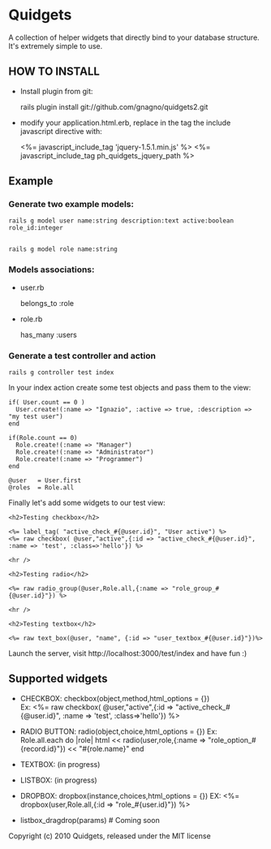 # Quidgets #


A collection of helper widgets that directly bind to your database structure.
It's extremely simple to use.

## HOW TO INSTALL ##


* Install plugin from git:

    rails plugin install git://github.com/gnagno/quidgets2.git
    
* modify your application.html.erb, replace in the <head> tag the include javascript directive with:

    <%= javascript_include_tag 'jquery-1.5.1.min.js' %>
    <%= javascript_include_tag ph_quidgets_jquery_path %>

## Example ##

### Generate two example models: ###
  
    rails g model user name:string description:text active:boolean role_id:integer
  
  
    rails g model role name:string

### Models associations: ###

  + user.rb
  
      belongs_to :role
    
  + role.rb
  
      has_many :users
      
### Generate a test controller and action ###

    rails g controller test index
    
In your index action create some test objects and pass them to the view:

    if( User.count == 0 )
      User.create!(:name => "Ignazio", :active => true, :description => "my test user") 
    end
    
    if(Role.count == 0)
      Role.create!(:name => "Manager")
      Role.create!(:name => "Administrator")
      Role.create!(:name => "Programmer")
    end
      
    @user   = User.first
    @roles  = Role.all
  
  
Finally let's add some widgets to our test view:

    <h2>Testing checkbox</h2>

    <%= label_tag( "active_check_#{@user.id}", "User active") %>
    <%= raw checkbox( @user,"active",{:id => "active_check_#{@user.id}", :name => 'test', :class=>'hello'}) %>

    <hr />

    <h2>Testing radio</h2>

    <%= raw radio_group(@user,Role.all,{:name => "role_group_#{@user.id}"}) %>

    <hr />

    <h2>Testing textbox</h2>

    <%= raw text_box(@user, "name", {:id => "user_textbox_#{@user.id}"})%>

Launch the server, visit http://localhost:3000/test/index and have fun :)

## Supported widgets 

* CHECKBOX: checkbox(object,method,html_options = {})   
    Ex: <%= raw checkbox( @user,"active",{:id => "active_check_#{@user.id}", :name => 'test', :class=>'hello'}) %>

          
* RADIO BUTTON: radio(object,choice,html_options = {})
    Ex:    
     Role.all.each do |role|
      html << radio(user,role,{:name => "role_option_#{record.id}"}) << "#{role.name}" 
     end
      
* TEXTBOX: (in progress)


    
* LISTBOX: (in progress)
    
* DROPBOX: dropbox(instance,choices,html_options = {})
    EX: <%= dropbox(user,Role.all,{:id => "role_#{user.id}"}) %>

    
* listbox_dragdrop(params) # Coming soon


Copyright (c) 2010 Quidgets, released under the MIT license
